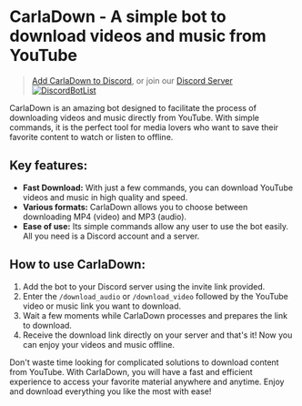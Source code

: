 # CarlaDown - A simple bot to download videos and music from YouTube

> [Add CarlaDown to Discord](https://discord.com/api/oauth2/authorize?client_id=1135900149651095582&permissions=414464724032&scope=applications.commands%20bot), or join our [Discord Server](https://discord.gg/5fEwUXR5x2)
> [![DiscordBotList](https://discordbotlist.com/api/v1/bots/1135900149651095582/widget)](https://discordbotlist.com/bots/carladown)

CarlaDown is an amazing bot designed to facilitate the process of downloading videos and music directly from YouTube. With simple commands, it is the perfect tool for media lovers who want to save their favorite content to watch or listen to offline.

## Key features:

- **Fast Download:** With just a few commands, you can download YouTube videos and music in high quality and speed.
- **Various formats:** CarlaDown allows you to choose between downloading MP4 (video) and MP3 (audio).
- **Ease of use:** Its simple commands allow any user to use the bot easily. All you need is a Discord account and a server.

## How to use CarlaDown:

1. Add the bot to your Discord server using the invite link provided.
2. Enter the `/download_audio` or `/download_video` followed by the YouTube video or music link you want to download.
3. Wait a few moments while CarlaDown processes and prepares the link to download.
4. Receive the download link directly on your server and that's it! Now you can enjoy your videos and music offline.

Don't waste time looking for complicated solutions to download content from YouTube. With CarlaDown, you will have a fast and efficient experience to access your favorite material anywhere and anytime. Enjoy and download everything you like the most with ease!

